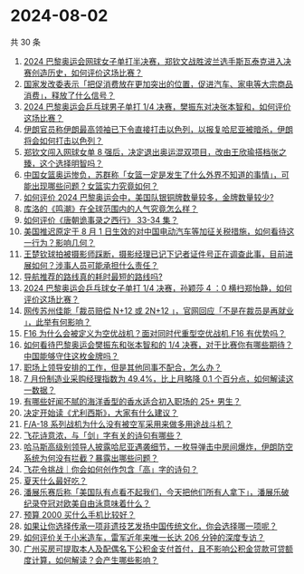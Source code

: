 # 2024-08-02

共 30 条

<!-- BEGIN ZHIHUVIDEO -->
<!-- 最后更新时间 Fri Aug 02 2024 00:14:36 GMT+0800 (China Standard Time) -->
1. [2024 巴黎奥运会网球女子单打半决赛，郑钦文战胜波兰选手斯瓦泰克进入决赛创造历史，如何评价这场比赛？](https://www.zhihu.com/question/663177474)
1. [国家发改委表示「把促消费放在更加突出的位置，促进汽车、家电等大宗商品消费」，释放了什么信号？](https://www.zhihu.com/question/663156052)
1. [2024 巴黎奥运会乒乓球男子单打 1/4 决赛，樊振东对决张本智和，如何评价这场比赛？](https://www.zhihu.com/question/663178094)
1. [伊朗官员称伊朗最高领袖已下令直接打击以色列，以报复哈尼亚被暗杀，伊朗将会如何打击以色列？](https://www.zhihu.com/question/663153907)
1. [郑钦文闯入网球女单 8 强后，决定退出奥运混双项目，改由王欣瑜搭档张之臻，这个选择明智吗？](https://www.zhihu.com/question/663033495)
1. [中国女篮奥运惨负，苏群称「女篮一定是发生了什么外界不知道的事情」，可能出现哪些问题？女篮实力究竟如何？](https://www.zhihu.com/question/663191121)
1. [如何评价 2024 巴黎奥运会中，美国队银铜牌数量较多，金牌数量较少?](https://www.zhihu.com/question/663022429)
1. [库洛的《鸣潮》在全球范围内的人气究竟怎么样？](https://www.zhihu.com/question/662713214)
1. [如何评价《唐朝诡事录之西行》 33-34 集？](https://www.zhihu.com/question/663189485)
1. [美国推迟原定于 8 月 1 日生效的对中国电动汽车等加征关税措施，如何看待这一行为？影响几何？](https://www.zhihu.com/question/663152643)
1. [王楚钦球拍被摄影师踩断，摄影经理已记下记者证件号正在调查此事，目前进展如何？涉事人员可能承担什么责任？](https://www.zhihu.com/question/663163109)
1. [导航推荐的路线真的耗时最短的路线吗?](https://www.zhihu.com/question/661108001)
1. [2024 巴黎奥运会乒乓球女子单打 1/4 决赛，孙颖莎 4 ：0 横扫郑怡静，如何评价这场比赛？](https://www.zhihu.com/question/663178075)
1. [网传苏州佳能「裁员赔偿 N+12 或 2N+12 」，官网回应「不是在裁员是再就业 」，此举有何影响？](https://www.zhihu.com/question/663175906)
1. [F16 为什么会被定义为空优战机？面对同时代重型空优战机,F16 有优势吗？](https://www.zhihu.com/question/307115836)
1. [如何看待巴黎奥运会樊振东和张本智和的 1/4 决赛，对于比赛你有哪些期待？中国能够守住这枚金牌吗？](https://www.zhihu.com/question/663193510)
1. [职场上领导安排的工作，但是其他同事不配合，怎么办？](https://www.zhihu.com/question/662916796)
1. [7 月份制造业采购经理指数为 49.4%，比上月略降 0.1 个百分点，如何解读这一数据？](https://www.zhihu.com/question/663061993)
1. [有哪些好闻不腻的海洋香型的香水适合初入职场的 25+ 男生？](https://www.zhihu.com/question/615238031)
1. [决定开始读《尤利西斯》，大家有什么建议？](https://www.zhihu.com/question/631189251)
1. [F/A-18 系列战机为什么没有被空军采用来做多用途战斗机？](https://www.zhihu.com/question/657901380)
1. [飞花诗意浓，与「剑」字有关的诗句有哪些？](https://www.zhihu.com/question/661928959)
1. [哈马斯高级别领导人披露哈尼亚遇袭细节，一枚导弹击中房间爆炸，伊朗防空系统为何没有拦截？暴露出哪些问题？](https://www.zhihu.com/question/663151230)
1. [飞花令挑战｜你会如何创作包含「高」字的诗句？](https://www.zhihu.com/question/663118476)
1. [夏天什么最好吃？](https://www.zhihu.com/question/656342669)
1. [潘展乐赛后称「美国队有点看不起我们，今天把他们所有人拿下」，潘展乐破纪录夺冠对欧美自由泳意味着什么？](https://www.zhihu.com/question/663144227)
1. [预算 2000 买什么手机比较好？](https://www.zhihu.com/question/662770007)
1. [如果让你选择传承一项非遗技艺发扬中国传统文化，你会选择哪一项呢？](https://www.zhihu.com/question/661059521)
1. [如何评价关于小米造车，雷军近年来唯一长达 206 分钟的深度专访？](https://www.zhihu.com/question/663159463)
1. [广州买房可提取本人及配偶名下公积金支付首付，且不影响公积金贷款可贷额度计算，如何解读？会产生哪些影响？](https://www.zhihu.com/question/663169965)
<!-- END ZHIHUVIDEO -->

